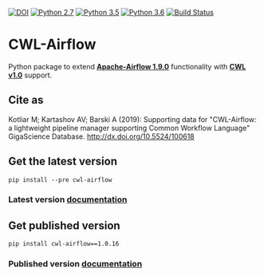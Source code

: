 [![DOI](https://zenodo.org/badge/103197335.svg)](https://zenodo.org/badge/latestdoi/103197335)
[![Python 2.7](https://img.shields.io/badge/python-2.7-green.svg)](https://www.python.org/downloads/release/python-2712/)
[![Python 3.5](https://img.shields.io/badge/python-3.5-green.svg)](https://www.python.org/downloads/release/python-352/)
[![Python 3.6](https://img.shields.io/badge/python-3.6-green.svg)](https://www.python.org/downloads/release/python-365/)
[![Build Status](https://ci.commonwl.org/buildStatus/icon?job=airflow-conformance)](https://ci.commonwl.org/job/airflow-conformance)


# **CWL-Airflow**

Python package to extend **[Apache-Airflow 1.9.0](https://github.com/apache/incubator-airflow)**
functionality with **[CWL v1.0](http://www.commonwl.org/v1.0/)** support.


## **Cite as**

Kotliar M; Kartashov AV; Barski A (2019): Supporting data for "CWL-Airflow: a lightweight pipeline manager supporting Common Workflow Language" GigaScience Database. http://dx.doi.org/10.5524/100618

## **Get the latest version**
```
pip install --pre cwl-airflow
```
### Latest version [documentation](https://cwl-airflow.readthedocs.io/en/latest/)


## **Get published version**
```
pip install cwl-airflow==1.0.16
```
### Published version [documentation](https://cwl-airflow.readthedocs.io/en/1.0.18/)






